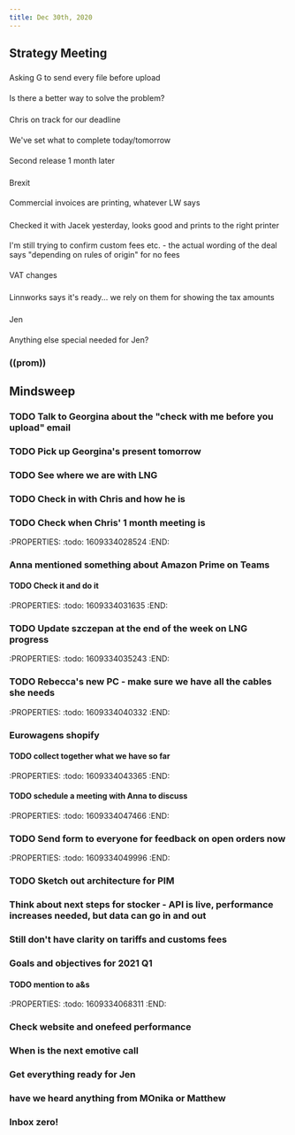 ```yaml
---
title: Dec 30th, 2020
---
```


## Strategy Meeting
###
Asking G to send every file before upload
####
Is  there a better way to solve the problem?
###
Chris on track for our deadline
####
We've set what to complete today/tomorrow
####
Second release 1 month later
###
Brexit
####
Commercial invoices are printing, whatever LW says
#####
Checked it with Jacek yesterday, looks good and prints to the right printer
####
I'm still trying to confirm custom fees etc. - the actual wording of the deal says "depending on rules of origin" for no fees
####
VAT changes
#####
Linnworks says it's ready... we rely on them for showing the tax amounts
###
Jen
####
Anything else special needed for Jen?
### ((prom))
## Mindsweep
### TODO Talk to Georgina about the "check with me before you upload" email
### TODO Pick up Georgina's present tomorrow
### TODO See where we are with LNG
### TODO Check in with Chris and how he is
### TODO Check when Chris' 1 month meeting is
:PROPERTIES:
:todo: 1609334028524
:END:
### Anna mentioned something about Amazon Prime on Teams
#### TODO Check it and do it
:PROPERTIES:
:todo: 1609334031635
:END:
### TODO Update szczepan at the end of the week on LNG progress
:PROPERTIES:
:todo: 1609334035243
:END:
### TODO Rebecca's new PC -  make sure we have all the cables she needs
:PROPERTIES:
:todo: 1609334040332
:END:
### Eurowagens shopify
#### TODO collect together what we have so far
:PROPERTIES:
:todo: 1609334043365
:END:
#### TODO schedule a meeting with Anna to discuss
:PROPERTIES:
:todo: 1609334047466
:END:
### TODO Send form to everyone for feedback on open orders now
:PROPERTIES:
:todo: 1609334049996
:END:
### TODO Sketch out architecture for PIM
### Think about next steps for stocker - API is live, performance increases needed, but data can go in and out
### Still don't have clarity on tariffs and customs fees
### Goals and objectives for 2021 Q1
#### TODO mention to a&s
:PROPERTIES:
:todo: 1609334068311
:END:
### Check website and onefeed performance
### When is the next emotive call
### Get everything ready for Jen
### have we heard anything from MOnika or Matthew
### Inbox zero!
